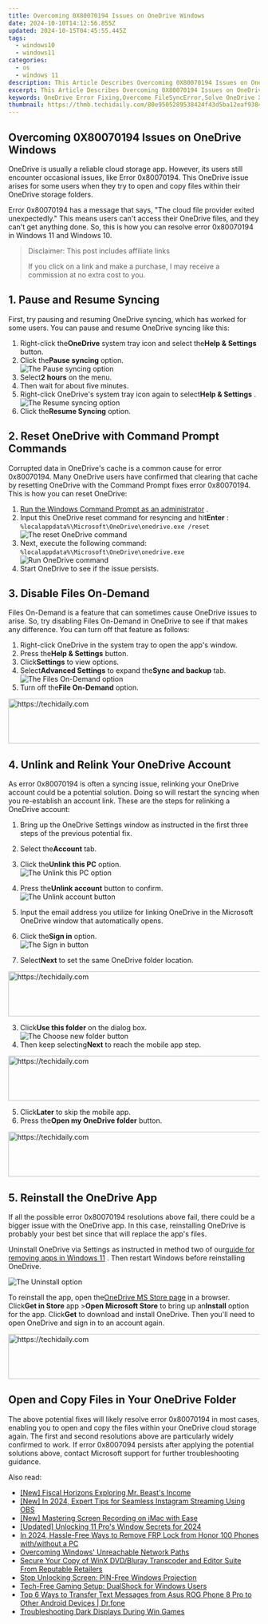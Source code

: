 ```yaml
---
title: Overcoming 0X80070194 Issues on OneDrive Windows
date: 2024-10-10T14:12:56.855Z
updated: 2024-10-15T04:45:55.445Z
tags:
  - windows10
  - windows11
categories:
  - os
  - windows 11
description: This Article Describes Overcoming 0X80070194 Issues on OneDrive Windows
excerpt: This Article Describes Overcoming 0X80070194 Issues on OneDrive Windows
keywords: OneDrive Error Fixing,Overcome FileSyncError,Solve OneDrive XBoxError,Unblock OneDrive Access,Resolve OneDrive Issues,Clear OneDrive Corruption,Bypass 0X80070194 on PC
thumbnail: https://thmb.techidaily.com/80e9505289538424f43d5ba12eaf938497fe9485f8cac83a0e7062f472435b7f.jpg
---
```


## Overcoming 0X80070194 Issues on OneDrive Windows

 OneDrive is usually a reliable cloud storage app. However, its users still encounter occasional issues, like Error 0x80070194\. This OneDrive issue arises for some users when they try to open and copy files within their OneDrive storage folders.

 Error 0x80070194 has a message that says, "The cloud file provider exited unexpectedly." This means users can't access their OneDrive files, and they can't get anything done. So, this is how you can resolve error 0x80070194 in Windows 11 and Windows 10.

>  Disclaimer: This post includes affiliate links
>
>  If you click on a link and make a purchase, I may receive a commission at no extra cost to you.
>

## 1\. Pause and Resume Syncing

 First, try pausing and resuming OneDrive syncing, which has worked for some users. You can pause and resume OneDrive syncing like this:

1. Right-click the**OneDrive** system tray icon and select the**Help & Settings** button.
2. Click the**Pause syncing** option.  
![The Pause syncing option](https://static1.makeuseofimages.com/wordpress/wp-content/uploads/2023/04/pause-syncing-option.jpg)
3. Select**2 hours** on the menu.
4. Then wait for about five minutes.
5. Right-click OneDrive's system tray icon again to select**Help & Settings** .  
![The Resume syncing option](https://static1.makeuseofimages.com/wordpress/wp-content/uploads/2023/04/resume-syncing-option.jpg)
6. Click the**Resume Syncing** option.

## 2\. Reset OneDrive with Command Prompt Commands

 Corrupted data in OneDrive's cache is a common cause for error 0x80070194\. Many OneDrive users have confirmed that clearing that cache by resetting OneDrive with the Command Prompt fixes error 0x80070194\. This is how you can reset OneDrive:

1. [Run the Windows Command Prompt as an administrator](https://www.makeuseof.com/windows-run-command-prompt-admin/) .
2. Input this OneDrive reset command for resyncing and hit**Enter** :  
`%localappdata%\Microsoft\OneDrive\onedrive.exe /reset`  
![The reset OneDrive command](https://static1.makeuseofimages.com/wordpress/wp-content/uploads/2023/04/reset-onedrive-command.jpg)
3. Next, execute the following command:  
`%localappdata%\Microsoft\OneDrive\onedrive.exe`  
![Run OneDrive command](https://static1.makeuseofimages.com/wordpress/wp-content/uploads/2023/04/onedrive-command.jpg)
4. Start OneDrive to see if the issue persists.

## 3\. Disable Files On-Demand

 Files On-Demand is a feature that can sometimes cause OneDrive issues to arise. So, try disabling Files On-Demand in OneDrive to see if that makes any difference. You can turn off that feature as follows:

1. Right-click OneDrive in the system tray to open the app's window.
2. Press the**Help & Settings** button.
3. Click**Settings** to view options.
4. Select**Advanced Settings** to expand the**Sync and backup** tab.  
![The Files On-Demand option](https://static1.makeuseofimages.com/wordpress/wp-content/uploads/2023/04/files-on-demand-option.jpg)
5. Turn off the**File On-Demand** option.

<!-- affiliate ads begin -->
<a href="https://ursime.pxf.io/c/5597632/2136545/16384" target="_top" id="2136545">
  <img src="//a.impactradius-go.com/display-ad/16384-2136545" border="0" alt="https://techidaily.com" width="728" height="90"/>
</a>
<img height="0" width="0" src="https://ursime.pxf.io/i/5597632/2136545/16384" style="position:absolute;visibility:hidden;" border="0" />
<!-- affiliate ads end -->

## 4\. Unlink and Relink Your OneDrive Account

 As error 0x80070194 is often a syncing issue, relinking your OneDrive account could be a potential solution. Doing so will restart the syncing when you re-establish an account link. These are the steps for relinking a OneDrive account:

1. Bring up the OneDrive Settings window as instructed in the first three steps of the previous potential fix.
2. Select the**Account** tab.
3. Click the**Unlink this PC** option.  
![The Unlink this PC option](https://static1.makeuseofimages.com/wordpress/wp-content/uploads/2023/04/account-tab.jpg)
4. Press the**Unlink account** button to confirm.  
![The Unlink account button](https://static1.makeuseofimages.com/wordpress/wp-content/uploads/2023/04/unlink-account-button2.jpg)
5. Input the email address you utilize for linking OneDrive in the Microsoft OneDrive window that automatically opens.

1. Click the**Sign in** option.  
![The Sign in button](https://static1.makeuseofimages.com/wordpress/wp-content/uploads/2023/04/sign-in-button.jpg)
2. Select**Next** to set the same OneDrive folder location.

<!-- affiliate ads begin -->
<a href="https://ephamedtechinc.pxf.io/c/5597632/2137216/26400" target="_top" id="2137216">
  <img src="//a.impactradius-go.com/display-ad/26400-2137216" border="0" alt="https://techidaily.com" width="728" height="90"/>
</a>
<img height="0" width="0" src="https://ephamedtechinc.pxf.io/i/5597632/2137216/26400" style="position:absolute;visibility:hidden;" border="0" />
<!-- affiliate ads end -->

3. Click**Use this folder** on the dialog box.  
![The Choose new folder button](https://static1.makeuseofimages.com/wordpress/wp-content/uploads/2023/04/choose-new-folder-button.jpg)
4. Then keep selecting**Next** to reach the mobile app step.

<!-- affiliate ads begin -->
<a href="https://unicoeye.pxf.io/c/5597632/2134243/18498" target="_top" id="2134243">
  <img src="//a.impactradius-go.com/display-ad/18498-2134243" border="0" alt="https://techidaily.com" width="728" height="90"/>
</a>
<img height="0" width="0" src="https://unicoeye.pxf.io/i/5597632/2134243/18498" style="position:absolute;visibility:hidden;" border="0" />
<!-- affiliate ads end -->

5. Click**Later** to skip the mobile app.
6. Press the**Open my OneDrive folder** button.

<!-- affiliate ads begin -->
<a href="https://aligracehair.sjv.io/c/5597632/1938721/19272" target="_top" id="1938721">
  <img src="//a.impactradius-go.com/display-ad/19272-1938721" border="0" alt="https://techidaily.com" width="728" height="90"/>
</a>
<img height="0" width="0" src="https://aligracehair.sjv.io/i/5597632/1938721/19272" style="position:absolute;visibility:hidden;" border="0" />
<!-- affiliate ads end -->

## 5\. Reinstall the OneDrive App

 If all the possible error 0x80070194 resolutions above fail, there could be a bigger issue with the OneDrive app. In this case, reinstalling OneDrive is probably your best bet since that will replace the app's files.

 Uninstall OneDrive via Settings as instructed in method two of our[guide for removing apps in Windows 11](https://www.makeuseof.com/windows-11-different-ways-to-uninstall-software/) . Then restart Windows before reinstalling OneDrive.

![The Uninstall option](https://static1.makeuseofimages.com/wordpress/wp-content/uploads/2023/04/the-uninstall-option2.jpg)

 To reinstall the app, open the[OneDrive MS Store page](https://apps.microsoft.com/store/detail/onedrive/9WZDNCRFJ1P3?hl=en-gb&gl=gb&rtc=1) in a browser. Click**Get in Store** app >**Open Microsoft Store** to bring up an**Install** option for the app. Click**Get** to download and install OneDrive. Then you'll need to open OneDrive and sign in to an account again.

<!-- affiliate ads begin -->
<a href="https://imp.i357552.net/c/5597632/857865/11832" target="_top" id="857865">
  <img src="//a.impactradius-go.com/display-ad/11832-857865" border="0" alt="https://techidaily.com" width="728" height="90"/>
</a>
<img height="0" width="0" src="https://imp.i357552.net/i/5597632/857865/11832" style="position:absolute;visibility:hidden;" border="0" />
<!-- affiliate ads end -->

## Open and Copy Files in Your OneDrive Folder

 The above potential fixes will likely resolve error 0x80070194 in most cases, enabling you to open and copy the files within your OneDrive cloud storage again. The first and second resolutions above are particularly widely confirmed to work. If error 0x8007094 persists after applying the potential solutions above, contact Microsoft support for further troubleshooting guidance.

<ins class="adsbygoogle"
     style="display:block"
     data-ad-format="autorelaxed"
     data-ad-client="ca-pub-7571918770474297"
     data-ad-slot="1223367746"></ins>

<ins class="adsbygoogle"
     style="display:block"
     data-ad-client="ca-pub-7571918770474297"
     data-ad-slot="8358498916"
     data-ad-format="auto"
     data-full-width-responsive="true"></ins>

<span class="atpl-alsoreadstyle">Also read:</span>
<div><ul>
<li><a href="https://youtube-blog.techidaily.com/iscal-horizons-exploring-mr-beasts-income/"><u>[New] Fiscal Horizons Exploring Mr. Beast's Income</u></a></li>
<li><a href="https://digital-screen-recording.techidaily.com/new-in-2024-expert-tips-for-seamless-instagram-streaming-using-obs/"><u>[New] In 2024, Expert Tips for Seamless Instagram Streaming Using OBS</u></a></li>
<li><a href="https://screen-mirroring-recording.techidaily.com/new-mastering-screen-recording-on-imac-with-ease/"><u>[New] Mastering Screen Recording on iMac with Ease</u></a></li>
<li><a href="https://article-posts.techidaily.com/updated-unlocking-11-pros-window-secrets-for-2024/"><u>[Updated] Unlocking 11 Pro's Window Secrets for 2024</u></a></li>
<li><a href="https://android-frp.techidaily.com/in-2024-hassle-free-ways-to-remove-frp-lock-from-honor-100-phones-withwithout-a-pc-by-drfone-android/"><u>In 2024, Hassle-Free Ways to Remove FRP Lock from Honor 100 Phones with/without a PC</u></a></li>
<li><a href="https://win11-tips.techidaily.com/overcoming-windows-unreachable-network-paths/"><u>Overcoming Windows' Unreachable Network Paths</u></a></li>
<li><a href="https://eaxpv-info.techidaily.com/secure-your-copy-of-winx-dvdbluray-transcoder-and-editor-suite-from-reputable-retailers/"><u>Secure Your Copy of WinX DVD/Bluray Transcoder and Editor Suite From Reputable Retailers</u></a></li>
<li><a href="https://win11-tips.techidaily.com/stop-unlocking-screen-pin-free-windows-projection/"><u>Stop Unlocking Screen: PIN-Free Windows Projection</u></a></li>
<li><a href="https://win11-tips.techidaily.com/tech-free-gaming-setup-dualshock-for-windows-users/"><u>Tech-Free Gaming Setup: DualShock for Windows Users</u></a></li>
<li><a href="https://android-transfer.techidaily.com/top-6-ways-to-transfer-text-messages-from-asus-rog-phone-8-pro-to-other-android-devices-drfone-by-drfone-transfer-from-android-transfer-from-android/"><u>Top 6 Ways to Transfer Text Messages from Asus ROG Phone 8 Pro to Other Android Devices | Dr.fone</u></a></li>
<li><a href="https://win11-tips.techidaily.com/troubleshooting-dark-displays-during-win-games/"><u>Troubleshooting Dark Displays During Win Games</u></a></li>
</ul></div>

